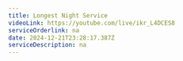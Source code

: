 ```yaml
---
title: Longest Night Service
videoLink: https://youtube.com/live/ikr_L4DCES8
serviceOrderlink: na
date: 2024-12-21T23:28:17.387Z
serviceDescription: n﻿a
---
```

